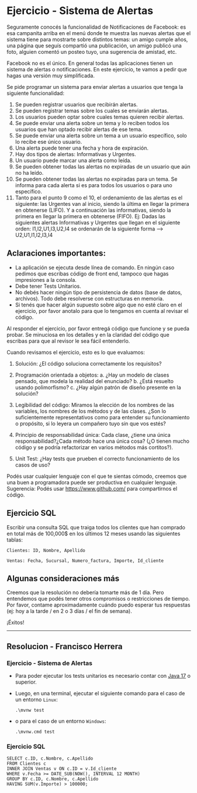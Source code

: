 # Ejercicio - Sistema de Alertas

Seguramente conocés la funcionalidad de Notificaciones de Facebook: es esa campanita arriba en el menú donde te muestra las nuevas alertas que el sistema tiene para mostrarte sobre distintos temas: un amigo cumple años, una página que seguís compartió una publicación, un amigo publicó una foto, alguien comentó un posteo tuyo, una sugerencia de amistad, etc.

Facebook no es el único. En general todas las aplicaciones tienen un sistema de alertas o notificaciones. En este ejercicio, te vamos a pedir que hagas una versión muy simplificada.

Se pide programar un sistema para enviar alertas a usuarios que tenga la siguiente funcionalidad:

1. Se pueden registrar usuarios que recibirán alertas.
2. Se pueden registrar temas sobre los cuales se enviarán alertas.
3. Los usuarios pueden optar sobre cuales temas quieren recibir alertas.
4. Se puede enviar una alerta sobre un tema y lo reciben todos los usuarios que han optado recibir alertas de ese tema.
5. Se puede enviar una alerta sobre un tema a un usuario específico, solo lo recibe ese único usuario.
6. Una alerta puede tener una fecha y hora de expiración.
7. Hay dos tipos de alertas: Informativas y Urgentes.
8. Un usuario puede marcar una alerta como leída.
9. Se pueden obtener todas las alertas no expiradas de un usuario que aún no ha leído.
10. Se pueden obtener todas las alertas no expiradas para un tema. Se informa para cada alerta si es para todos los usuarios o para uno específico.
11. Tanto para el punto 9 como el 10, el ordenamiento de las alertas es el siguiente: las Urgentes van al inicio, siendo la última en llegar la primera en obtenerse (LIFO). Y a continuación las informativas, siendo la primera en llegar la primera en obtenerse (FIFO). Ej: Dadas las siguientes alertas Informativas y Urgentes que llegan en el siguiente orden: I1,I2,U1,I3,U2,I4 se ordenarán de la siguiente forma --> U2,U1,I1,I2,I3,I4

## Aclaraciones importantes:

- La aplicación se ejecuta desde línea de comando. En ningún caso pedimos que escribas código de front end, tampoco que hagas impresiones a la consola.
- Debe tener Tests Unitarios.
- No debés hacer ningún tipo de persistencia de datos (base de datos, archivos). Todo debe resolverse con estructuras en memoria.
- Si tenés que hacer algún supuesto sobre algo que no esté claro en el ejercicio, por favor anotalo para que lo tengamos en cuenta al revisar el código.

Al responder el ejercicio, por favor entregá código que funcione y se pueda probar. Se minuciosa en los detalles y en la claridad del código que escribas para que al revisor le sea fácil entenderlo.

Cuando revisamos el ejercicio, esto es lo que evaluamos:

1. Solución: ¿El código soluciona correctamente los requisitos?
2. Programación orientada a objetos:
   a. ¿Hay un modelo de clases pensado, que modela la realidad del enunciado?
   b. ¿Está resuelto usando polimorfismo?
   c. ¿Hay algún patrón de diseño presente en la solución?

3. Legibilidad del código: Miramos la elección de los nombres de las variables, los nombres de los métodos y de las clases. ¿Son lo suficientemente representativos como para entender su funcionamiento o propósito, si lo leyera un compañero tuyo sin que vos estés?
4. Principio de responsabilidad única: Cada clase, ¿tiene una única responsabilidad?¿Cada método hace una única cosa? (¿O tienen mucho código y se podría refactorizar en varios métodos más cortitos?).

5. Unit Test: ¿Hay tests que prueben el correcto funcionamiento de los casos de uso?

Podés usar cualquier lenguaje con el que te sientas cómodo, creemos que una buen a programadora puede ser productiva en cualquier lenguaje. Sugerencia: Podés usar https://www.github.com/ para compartirnos el código.

## Ejercicio SQL

Escribir una consulta SQL que traiga todos los clientes que han comprado en total más de 100,000$ en los últimos 12 meses usando las siguientes tablas:

`Clientes: ID, Nombre, Apellido`

`Ventas: Fecha, Sucursal, Numero_factura, Importe, Id_cliente`

## Algunas consideraciones más

Creemos que la resolución no debería tomarte más de 1 día. Pero entendemos que podés tener otros compromisos o restricciones de tiempo. Por favor, contame aproximadamente cuándo puedo esperar tus respuestas (ej: hoy a la tarde / en 2 o 3 días / el fin de semana).

¡Éxitos!

---

## Resolucion - Francisco Herrera

### Ejercicio - Sistema de Alertas

- Para poder ejecutar los tests unitarios es necesario contar con [Java 17](https://www.oracle.com/java/technologies/downloads/#java17) o superior.

- Luego, en una terminal, ejecutar el siguiente comando para el caso de un entorno `Linux`:

  `.\mvnw test`

- o para el caso de un entorno `Windows`:

  `.\mvnw.cmd test`

### Ejercicio SQL

```
SELECT c.ID, c.Nombre, c.Apellido
FROM Clientes c
INNER JOIN Ventas v ON c.ID = v.Id_cliente
WHERE v.Fecha >= DATE_SUB(NOW(), INTERVAL 12 MONTH)
GROUP BY c.ID, c.Nombre, c.Apellido
HAVING SUM(v.Importe) > 100000;
```
